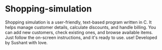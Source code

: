 # Shopping-simulation
Shopping simulation is a user-friendly, text-based program written in C. It helps manage customer details, calculate discounts, and handle billing. You can add new customers, check existing ones, and browse available items. Just follow the on-screen instructions, and it's ready to use. use! Developed by Sushant with love.

